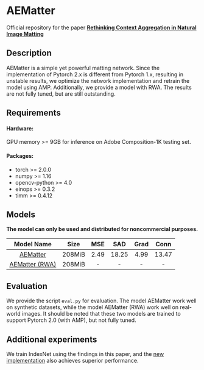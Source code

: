 # AEMatter 

Official repository for the paper [**Rethinking Context Aggregation in Natural Image Matting**](https://arxiv.org/abs/2304.01171)

## Description

AEMatter is a simple yet powerful matting network.
Since the implementation of Pytorch 2.x is different from Pytorch 1.x, resulting in unstable results, we optimize the network implementation and retrain the model using AMP. Additionally, we provide a model with RWA. The results are not fully tuned, but are still outstanding.

## Requirements
#### Hardware:

GPU memory >= 9GB for inference on Adobe Composition-1K testing set.

#### Packages:

- torch >= 2.0.0
- numpy >= 1.16
- opencv-python >= 4.0
- einops >= 0.3.2
- timm >= 0.4.12

## Models
**The model can only be used and distributed for noncommercial purposes.** 

| Model Name  |   Size   | MSE | SAD | Grad | Conn |
| :------------: |:-----------:| :----:|:---:|:---:|:---:|
| [AEMatter](https://mega.nz/file/PFYHzCBa#Hvk1WotpZE8XfyMnFf9QzE8bjaCLdkuWSFQgrgtk930) | 208MiB | 2.49 | 18.25 | 4.99 | 13.47 |
| [AEMatter (RWA)](https://mega.nz/file/mVIUATIC#kBQhbHKq9op5KmCbQ5NB-klS7bpl8H_ba4PycsBlkiQ) | 208MiB | - | - | - | - |

## Evaluation
We provide the script `eval.py`  for evaluation. The model AEMatter work well on synthetic datasets, while the model AEMatter (RWA) work well on real-world images. It should be noted that these two models are trained to support Pytorch 2.0 (with AMP), but not fully tuned.

## Additional experiments

We train IndexNet using the findings in this paper, and the [new implementation](https://github.com/QLYoo/YAIndexNet) also achieves superior performance.

